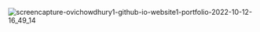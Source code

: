 ![screencapture-ovichowdhury1-github-io-website1-portfolio-2022-10-12-16_49_14](https://user-images.githubusercontent.com/73254785/195323932-bf3e474b-df94-4e62-9f49-a71a3eec85f5.png)
